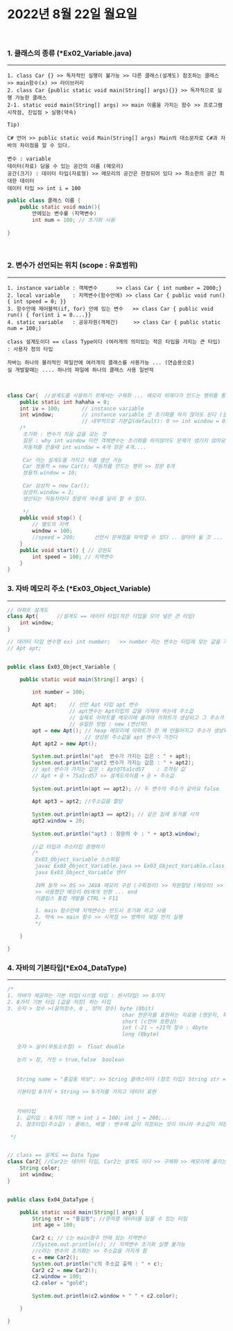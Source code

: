 # 2022년 8월 22일 월요일
</br>

<!-- ## 혼자 공부하는 자바 기반 수업 진행
</br> -->

### 1. 클래스의 종류 (*Ex02_Variable.java)
---
    1. class Car {} >> 독자적인 실행이 불가능 >> 다른 클래스(설계도) 참조하는 클래스 >> main함수(x) >> 라이브러리
    2. class Car {public static void main(String[] args){}} >> 독자적으로 실행 가능한 클래스
    2-1. static void main(String[] args) >> main 이름을 가지는 함수 >> 프로그램 시작점, 진입점 > 실행(약속)

    Tip)

    C# 언어 >> public static void Main(String[] args) Main의 대소문자로 C#과 자바의 차이점을 알 수 있다.

    변수 : variable
    데이터(자료) 담을 수 있는 공간의 이름 (메모리)
    공간(크기) : 데이터 타입(자료형) >> 메모리의 공간은 한정되어 있다 >> 최소한의 공간 최대한 데이터
    데이터 타입 >> int i = 100

```java
public class 클래스 이름 {
	public static void main(){
		안에있는 변수를 (지역변수)
		int num = 100; // 초기화 사용
	
}
```
</br>

### 2. 변수가 선언되는 위치 (scope : 유효범위)
---
    1. instance variable : 객체변수		 >> class Car { int number = 2000;}
    2. local variable	 : 지역변수(함수안에) >> class Car { public void run() { int speed = 0; }}
    3. 함수안에 제어블럭(if, for) 안에 있는 변수	 >> class Car { public void run() { for(int i = 0....}}
    4. static variable	 : 공유자원(객체간)	 >> class Car { public static num = 100;)

    class 설계도이다 == class Type이다 (여러개의 의미있는 작은 타입을 가지는 큰 타입) : 사용자 정의 타입

    자바는 하나의 물리적인 파일안에 여러개의 클래스를 사용가능 ... (연습용으로)
    실 개발할때는 .... 하나의 파일에 하나의 클래스 사용 일반적

</br>

``` java
class Car{  //설계도를 사용하기 위해서는 구체화 ... 메모리 위에다가 만드는 행위를 통해서 (연산자 new)
	public static int hahaha = 0;
	int iv = 100;		// instance variable
	int window;			// instance variable 은 초기화를 하지 않아도 된다 (설계도의 확장성을 위함)
						// 내부적으로 기본값(default): 0 >> int window = 0 인 것이죠
	/*
	 초기화 : 변수가 처음 값을 갖는 것
	 질문 : why int window 이런 객체변수는 초기화를 하지않아도 문제가 생기지 않아요
	 자동차를 만들때 int window = 4개 창문 4개....
	 
	 Car 라는 설계도를 가지고 차를 생산 가능
	 Car 쌍용차 = new Car(); 자동차를 만드는 행위 >> 창문 0개
	 쌍용차.window = 10;
	 
	 Car 삼성차 = new Car();
	 삼성차.window = 2;
	 생산되는 자동차마다 창문의 개수를 달리 할 수 있다.
	 
	 */
	public void stop() {
		// 별도의 지역
		window = 100;
		//speed = 200;		선언시 문제점을 파악할 수 있다 .. 알아야 될 것 ...
	}
	public void start() { // 강원도
		int speed = 100; // 지역변수
	}
}
```


### 3. 자바 메모리 주소 (*Ex03_Object_Variable)
---

```java
// 아파트 설계도
class Apt{		//설계도 == 데이터 타입(작은 타입을 모아 넣은 큰 타입)
	int window;
}

// 데이터 타입 변수명 ex) int number;	>> number 라는 변수는 타입에 맞는 값을 가진다
// Apt apt;


public class Ex03_Object_Variable {

	public static void main(String[] args) {

		int number = 100;
		
		Apt apt;	// 선언 Apt 타입 apt 변수
					// apt변수는 Apt타입의 값을 가져야 하는데 주소값
					// 실제로 아파트를 메모리에 올려야 아파트가 생성되고 그 주소가 만들어짐
					// 유일한 방법 : new (연산자)
		apt = new Apt(); // heap 메모리에 아파트가 한 채 만들어지고 주소가 생성되고
						 // 생성된 주소값을 apt 변수가 가진다
		Apt apt2 = new Apt();
		
		System.out.println("apt  변수가 가지는 값은 : " + apt);
		System.out.println("apt2 변수가 가지는 값은 : " + apt2);
		// apt 변수가 가지는 값은 : Apt@75a1cd57	: 조작된 값
		// Apt + @ + 75a1cd57 >> 설계도의이름 + @ + 주소값
		
		System.out.println(apt == apt2); // 두 변수의 주소가 같아요 false
		
		Apt apt3 = apt2; //주소값을 할당
		
		System.out.println(apt3 == apt2); // 같은 집에 동거를 시작
		apt2.window = 20;
		
		System.out.println("apt3 : 창문의 수 : " + apt3.window);
		
		//값 타입과 주소타입 증명하기
		/*
		 Ex03_Object_Variable 소스파일
		 javac Ex03_Object_Variable.java >> Ex03_Object_Variable.class 실행파일
		 java Ex03_Object_Variable 엔터
		 
		 JVM 동작 >> OS >> JAVA 메모리 구성 (구획정리) >> 자원할당 (메모리) >> 프로그램 종료
		 >> 사용했던 메모리 OS에게 반환 ... end
		 이클립스 통합 개발툴 CTRL + F11

         1. main 함수안에 지역변수는 반드시 초기화 하고 사용
		 2. 약속 >> main 함수 >> 시작점 >> 영역이 제일 먼저 실행
		 */

	}

}
```

### 4. 자바의 기본타입(*Ex04_DataType)
---

```java
/*
1. 자바가 제공하는 기본 타입(시스템 타입 : 원시타입) >> 8가지
2. 8가지 기본 타입 [값을 저장] 하는 타입
3. 숫자 > 정수 >(음의정수, 0 , 양의 정수) byte (8bit)
									 char 한문자를 표현하는 자료형 (영문자, 특수문자, 공백) 1byte (한글 1자 > 2byte)
									 short (c언어 호환성)
									 int (-21 ~ +21억 정수 : 4byte
									 long (8byte)

   숫자 > 실수(부동소수점) >	 float double
   
   논리 > 참, 거짓 > true,false	boolean
   
   
   String name = "홍길동 바보"; >> String 클래스이다 (참조 타입) String str = new String();
   
   기본타입 8가지 + String >> 9가지를 가지고 데이터 표현
   
   
   자바타입
   1. 값타입 : 8가지 기본 > int i = 100; int j = 200;...					value type
   2. 참조타입(주소값) : 클래스, 배열 : 변수에 값이 저장되는 것이 아니라 주소값이 저장 ref type

 */


// class == 설계도 == Data Type
class Car2{	//Car2는 데이터 타입, Car2는 설계도 이다 >> 구체화 >> 메모리에 올리는 작업 필요 >> new
	String color;
	int window;
}


public class Ex04_DataType {

	public static void main(String[] args) {
		String str = "홍길동"; //문자열 데이터를 담을 수 있는 타입
		int age = 100;
		
		Car2 c; // c는 main함수 안에 있는 지역변수
		//System.out.println(c); // 지역변수 초기화 실행 불가능
		//c라는 변수의 초기화는 >> 주소값을 가지게 함
		c = new Car2();
		System.out.println("c의 주소값 출력 : " + c);
		Car2 c2 = new Car2();
		c2.window = 100;
		c2.color = "gold";
		
		System.out.println(c2.window + " " + c2.color);

	}

}

```